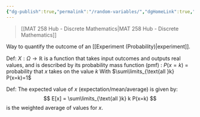 ```yaml
---
{"dg-publish":true,"permalink":"/random-variables/","dgHomeLink":true,"dgPassFrontmatter":false,"dgShowLocalGraph":true}
---
```


> [[MAT 258 Hub - Discrete Mathematics|MAT 258 Hub - Discrete Mathematics]]

Way to quantify the outcome of an [[Experiment (Probability)|experiment]].

Def: $X:\Omega\rightarrow\mathbb{R}$ is a function that takes input outcomes and outputs real values, and is described by its probability mass function (pmf) : $P(x=k)$ = probability that $x$ takes on the value $k$
With $\sum\limits_{\text{all }k} P(x=k)=1$

Def: The expected value of $x$ (expectation/mean/average) is given by:
$$
E[x] = \sum\limits_{\text{all }k} k P(x=k)
$$
is the weighted average of values for $x$.